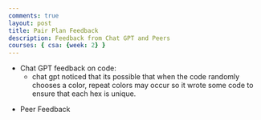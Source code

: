 ```yaml
---
comments: true
layout: post
title: Pair Plan Feedback
description: Feedback from Chat GPT and Peers
courses: { csa: {week: 2} }
---
```


- Chat GPT feedback on code:
    - chat gpt noticed that its possible that when the code randomly chooses a color, repeat colors may occur so it wrote some code to ensure that each hex is unique.
    
<script>
    document.getElementById('generate-palette-button').addEventListener('click', () => {
    const colorInput = document.getElementById('color-input').value.toLowerCase();
    const colorPalette = colorPalettes[colorInput] || colorPalettes.default;

    // Shuffle the colorPalette array to randomize the colors
    const shuffledPalette = shuffleArray(colorPalette);

    // Apply the shuffled colors to the UI elements
    for (let i = 0; i < colors.length; i++) {
        colors[i].setHex(shuffledPalette[i % shuffledPalette.length]);
    }
    });

    // Function to shuffle an array
    function shuffleArray(array) {
        const newArray = [...array];
        for (let i = newArray.length - 1; i > 0; i--) {
            const j = Math.floor(Math.random() * (i + 1));
            [newArray[i], newArray[j]] = [newArray[j], newArray[i]];
        }
        return newArray;
    }
</script>

- Peer Feedback
